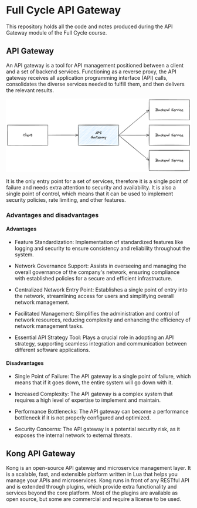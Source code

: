 # Full Cycle API Gateway

This repository holds all the code and notes produced during the API Gateway module of the Full Cycle course. 

## API Gateway

An API gateway is a tool for API management positioned between a client and a set of backend services. Functioning as a reverse proxy, the API gateway receives all application programming interface (API) calls, consolidates the diverse services needed to fulfill them, and then delivers the relevant results.

![API Gateway diagram](./docs/images/api-gatway.png)

It is the only entry point for a set of services, therefore it is a single point of failure and needs extra attention to security and availability. It is also a single point of control, which means that it can be used to implement security policies, rate limiting, and other features.

### Advantages and disadvantages

#### Advantages

- Feature Standardization: Implementation of standardized features like logging and security to ensure consistency and reliability throughout the system.

- Network Governance Support: Assists in overseeing and managing the overall governance of the company's network, ensuring compliance with established policies for a secure and efficient infrastructure.

- Centralized Network Entry Point: Establishes a single point of entry into the network, streamlining access for users and simplifying overall network management.

- Facilitated Management: Simplifies the administration and control of network resources, reducing complexity and enhancing the efficiency of network management tasks.

- Essential API Strategy Tool: Plays a crucial role in adopting an API strategy, supporting seamless integration and communication between different software applications.

#### Disadvantages

- Single Point of Failure: The API gateway is a single point of failure, which means that if it goes down, the entire system will go down with it.

- Increased Complexity: The API gateway is a complex system that requires a high level of expertise to implement and maintain.

- Performance Bottlenecks: The API gateway can become a performance bottleneck if it is not properly configured and optimized.

- Security Concerns: The API gateway is a potential security risk, as it exposes the internal network to external threats.

## Kong API Gateway

Kong is an open-source API gateway and microservice management layer. It is a scalable, fast, and extensible platform written in Lua that helps you manage your APIs and microservices. Kong runs in front of any RESTful API and is extended through plugins, which provide extra functionality and services beyond the core platform. Most of the plugins are available as open source, but some are commercial and require a license to be used.